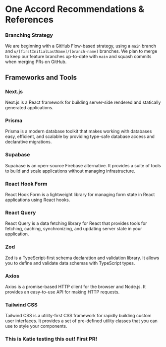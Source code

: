 # One Accord Recommendations & References

### Branching Strategy

We are beginning with a GitHub Flow-based strategy, using a `main` branch and `u/[firstInitialLastName]/[branch-name]` branches. We plan to merge to keep our feature branches up-to-date with `main` and squash commits when merging PRs on GitHub.

## Frameworks and Tools

### Next.js

Next.js is a React framework for building server-side rendered and statically generated applications.

### Prisma

Prisma is a modern database toolkit that makes working with databases easy, efficient, and scalable by providing type-safe database access and declarative migrations.

### Supabase

Supabase is an open-source Firebase alternative. It provides a suite of tools to build and scale applications without managing infrastructure.

### React Hook Form

React Hook Form is a lightweight library for managing form state in React applications using React hooks.

### React Query

React Query is a data fetching library for React that provides tools for fetching, caching, synchronizing, and updating server state in your application.

### Zod

Zod is a TypeScript-first schema declaration and validation library. It allows you to define and validate data schemas with TypeScript types.

### Axios

Axios is a promise-based HTTP client for the browser and Node.js. It provides an easy-to-use API for making HTTP requests.

### Tailwind CSS

Tailwind CSS is a utility-first CSS framework for rapidly building custom user interfaces. It provides a set of pre-defined utility classes that you can use to style your components.


### This is Katie testing this out! First PR!